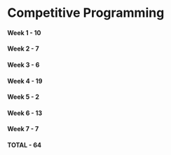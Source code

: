 # Competitive Programming

#### Week 1 - 10
#### Week 2 - 7
#### Week 3 - 6
#### Week 4 - 19
#### Week 5 - 2
#### Week 6 - 13
#### Week 7 - 7

#### TOTAL - 64